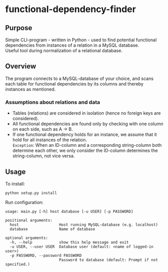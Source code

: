# functional-dependency-finder
## Purpose
Simple CLI-program - written in Python - used to find potential functional dependencies from instances of a relation in a MySQL database.  
Useful tool during normalization of a relational database.

## Overview
The program connects to a MySQL-database of your choice, and scans each table for functional dependencies by its columns and thereby instances as mentioned.

### Assumptions about relations and data
* Tables (relations) are considered in isolation (hence no foreign keys are considered).
* All functional dependencies are found only by checking with one column on each side, such as A -> B.
* If one functional dependency holds for an instance, we assume that it hold for all instances of the relation.  
``Exception``: When an ID-column and a corresponding string-column both determine each other, we only consider the ID-column determines the string-column, not vice versa.

## Usage
To install:
```
python setup.py install
```

Run configuration:
```
usage: main.py [-h] host database [-u USER] [-p PASSWORD]

positional arguments:
  host                  Host running MySQL-database (e.g. localhost)
  database              Name of database

optional arguments:
  -h, --help            show this help message and exit
  -u USER, --user USER  Database user (default: <name of logged-in user>)
  -p PASSWORD, --password PASSWORD
                        Password to database (default: Prompt if not specified.)
```
